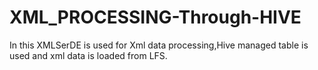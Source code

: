 # XML_PROCESSING-Through-HIVE
In this XMLSerDE is used for Xml data processing,Hive managed table is used and xml data is loaded from LFS.
